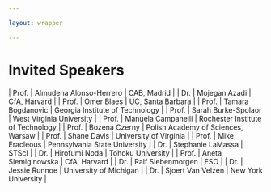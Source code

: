 ```yaml
---

layout: wrapper

---
```


# Invited Speakers

| Prof. | Almudena Alonso-Herrero  | CAB, Madrid                        |
| Dr.   | Mojegan Azadi            | CfA,  Harvard                      |
| Prof. | Omer Blaes               | UC, Santa Barbara                  |
| Prof. | Tamara Bogdanovic        | Georgia Institute of Technology    |
| Prof. | Sarah Burke-Spolaor      | West Virginia University           |
| Prof. | Manuela Campanelli       | Rochester Institute of Technology  |
| Prof. | Bozena Czerny            | Polish Academy of Sciences, Warsaw |
| Prof. | Shane Davis              | University of Virginia             |
| Prof. | Mike Eracleous           | Pennsylvania State University      |
| Dr.   | Stephanie LaMassa        | STScI                              |
| Dr.   | Hirofumi Noda            | Tohoku University                  |
| Prof. | Aneta Siemiginowska      | CfA,  Harvard                      |
| Dr.   | Ralf Siebenmorgen        | ESO                                |
| Dr.   | Jessie Runnoe            | University of Michigan             |
| Dr.   | Sjoert Van Velzen        | New York University                |

